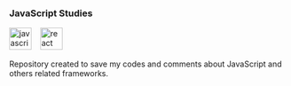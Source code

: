 ### JavaScript Studies ###
<img src="https://cdn.jsdelivr.net/gh/devicons/devicon/icons/javascript/javascript-original.svg" height="40" alt="javascript logo"  /><img width="12" />
<img src="https://cdn.jsdelivr.net/gh/devicons/devicon/icons/react/react-original.svg" height="40" alt="react logo"  /><img width="12" />

Repository created to save my codes and comments about JavaScript and others related frameworks.
#
